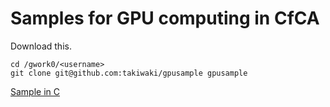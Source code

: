 # Samples for GPU computing in CfCA
Download this.

	cd /gwork0/<username>
	git clone git@github.com:takiwaki/gpusample gpusample


[Sample in C](./srcc/README.md)

